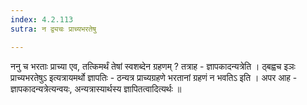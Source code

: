 ```yaml
---
index: 4.2.113
sutra: न द्व्यचः प्राच्यभरतेषु

---
```

 ननु च भरताः प्राच्या एव, तत्किमर्थं तेषां स्वशब्देन ग्रहणम् ? तत्राह - ज्ञापकादन्यत्रेति । ठ्बह्वच इञः प्राच्यभरतेषुऽ इत्यत्रायमर्थो ज्ञापतिः - ठन्यत्र प्राच्यग्रहणे भरतानां ग्रहणं न भवतिऽ इति । अपर आह - ज्ञापकादन्यत्रेत्यन्वयः, अन्यत्रास्यार्थस्य ज्ञापितत्वादित्यर्थः ॥
